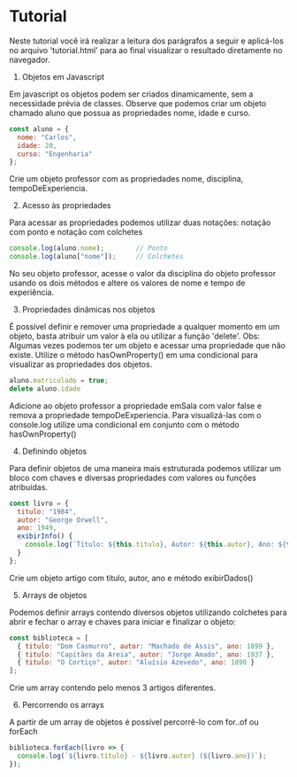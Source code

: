 # Tutorial

Neste tutorial você irá realizar a leitura dos parágrafos a seguir e aplicá-los no arquivo 'tutorial.html' para ao final visualizar o resultado  diretamente no navegador. 


1. Objetos em Javascript

Em javascript os objetos podem ser criados dinamicamente, sem a necessidade prévia de classes. Observe que podemos criar 
um objeto chamado aluno que possua as propriedades nome, idade e curso. 
```js
const aluno = {
  nome: "Carlos",
  idade: 20,
  curso: "Engenharia"
};
```

Crie um objeto professor com as propriedades nome, disciplina, tempoDeExperiencia.

2. Acesso às propriedades

Para acessar as propriedades podemos utilizar duas notações: notação com ponto e notação com colchetes

```js
console.log(aluno.nome);        // Ponto
console.log(aluno["nome"]);     // Colchetes
```

No seu objeto professor, acesse o valor da disciplina do objeto professor usando os dois métodos e altere os valores de nome e tempo de experiência.

3. Propriedades dinâmicas nos objetos

É possível definir e remover uma propriedade a qualquer momento em um objeto, basta atribuir um valor à ela ou utilizar a função 'delete'. Obs: Algumas vezes podemos ter um objeto e acessar uma propriedade que não existe.
Utilize o método hasOwnProperty() em uma condicional para visualizar as propriedades dos objetos.

```js
aluno.matriculado = true;
delete aluno.idade

```

Adicione ao objeto professor a propriedade emSala com valor false e remova a propriedade tempoDeExperiencia. Para visualizá-las com o console.log utilize uma condicional em conjunto com o método hasOwnProperty()

4. Definindo objetos

Para definir objetos de uma maneira mais estruturada podemos utilizar um bloco com chaves e diversas propriedades com valores ou funções atribuídas.

```js
const livro = {
  titulo: "1984",
  autor: "George Orwell",
  ano: 1949,
  exibirInfo() {
    console.log(`Título: ${this.titulo}, Autor: ${this.autor}, Ano: ${this.ano}`);
  }
};
```
Crie um objeto artigo com titulo, autor, ano e método exibirDados()

5. Arrays de objetos

Podemos definir arrays contendo diversos objetos utilizando colchetes para abrir e fechar o array e chaves para iniciar e finalizar o objeto:

```js
const biblioteca = [
  { titulo: "Dom Casmurro", autor: "Machado de Assis", ano: 1899 },
  { titulo: "Capitães da Areia", autor: "Jorge Amado", ano: 1937 },
  { titulo: "O Cortiço", autor: "Aluísio Azevedo", ano: 1890 }
];

```
Crie um array contendo pelo menos 3 artigos diferentes.

6. Percorrendo os arrays

A partir de um array de objetos é possível percorrê-lo com for..of ou forEach

```js
biblioteca.forEach(livro => {
  console.log(`${livro.titulo} - ${livro.autor} (${livro.ano})`);
});
```
